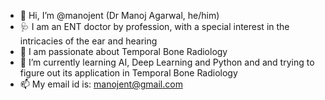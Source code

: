 - 👋 Hi, I’m @manojent (Dr Manoj Agarwal, he/him)
- 🩺 I am an ENT doctor by profession, with a special interest in the intricacies of the ear and hearing
- 👀 I am passionate about Temporal Bone Radiology
- 🌱 I’m currently learning AI, Deep Learning and Python and and trying to figure out its application in Temporal Bone Radiology
- 📫 My email id is: manojent@gmail.com

<!---
manojent/manojent is a ✨ special ✨ repository because its `README.md` (this file) appears on your GitHub profile.
You can click the Preview link to take a look at your changes.
--->
